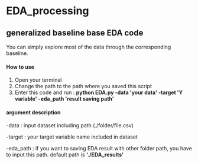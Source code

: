 # EDA_processing

## generalized baseline base EDA code
You can simply explore most of the data through the corresponding baseline.

#### How to use
1. Open your terminal
2. Change the path to the path where you saved this script
3. Enter this code and run : **python EDA.py -data 'your data' -target 'Y variable' -eda_path 'result saving path'**

#### argument description
-data : input dataset including path (./folder/file.csv)

-target : your target variable name included in dataset

-eda_path : if you want to saving EDA result with other folder path, you have to input this path. default path is **'./EDA_results'**

